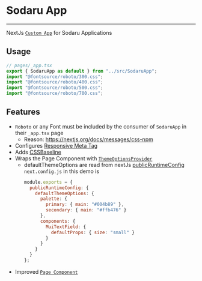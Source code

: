 # Sodaru App

---

NextJs [`Custom App`](https://nextjs.org/docs/advanced-features/custom-app) for Sodaru Applications

## Usage

```typescript
// pages/_app.tsx
export { SodaruApp as default } from "../src/SodaruApp";
import "@fontsource/roboto/300.css";
import "@fontsource/roboto/400.css";
import "@fontsource/roboto/500.css";
import "@fontsource/roboto/700.css";
```

## Features

- `Roboto` or any Font must be included by the consumer of `SodaruApp` in their `_app.tsx` page
  - Reason: https://nextjs.org/docs/messages/css-npm
- Configures [Responsive Meta Tag](https://mui.com/getting-started/usage/#responsive-meta-tag)
- Adds [CSSBaseline](https://mui.com/getting-started/usage/#cssbaseline)
- Wraps the Page Component with [`ThemeOptionsProvider`](./theme-options)
  - defaultThemeOptions are read from nextJs [publicRuntimeConfig](https://nextjs.org/docs/api-reference/next.config.js/runtime-configuration)  
    `next.config.js` in this demo is
    ```js
    module.exports = {
      publicRuntimeConfig: {
        defaultThemeOptions: {
          palette: {
            primary: { main: "#004b89" },
            secondary: { main: "#ffb476" }
          },
          components: {
            MuiTextField: {
              defaultProps: { size: "small" }
            }
          }
        }
      }
    };
    ```
- Improved [`Page Component`](../sodaru-app/page-component)
